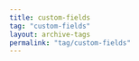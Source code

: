 ```yaml
---
title: custom-fields
tag: "custom-fields"
layout: archive-tags
permalink: "tag/custom-fields"
---
```


